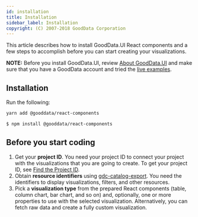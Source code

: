 ```yaml
---
id: installation
title: Installation
sidebar_label: Installation
copyright: (C) 2007-2018 GoodData Corporation
---
```


This article describes how to install GoodData.UI React components and a few steps to accomplish before you can start creating your visualizations.

**NOTE:** Before you install GoodData.UI, review [About GoodData.UI](about_gooddataui.md) and make sure that you have a GoodData account and tried the [live examples](https://gooddata-examples.herokuapp.com).

## Installation

Run the following:

```bash
yarn add @gooddata/react-components
```

```bash
$ npm install @gooddata/react-components
```
## Before you start coding

1. Get your **project ID**. You need your project ID to connect your project with the visualizations that you are going to create. To get your project ID, see [Find the Project ID](https://help.gooddata.com/display/doc/Find+the+Project+ID).
2. Obtain **resource identifiers** using [gdc-catalog-export](gdc-catalog-export.md). You need the identifiers to display visualizations, filters, and other resources.
3. Pick a **visualization type** from the prepared React components (table, column chart, bar chart, and so on) and, optionally, one or more properties to use with the selected visualization. Alternatively, you can fetch raw data and create a fully custom visualization.
